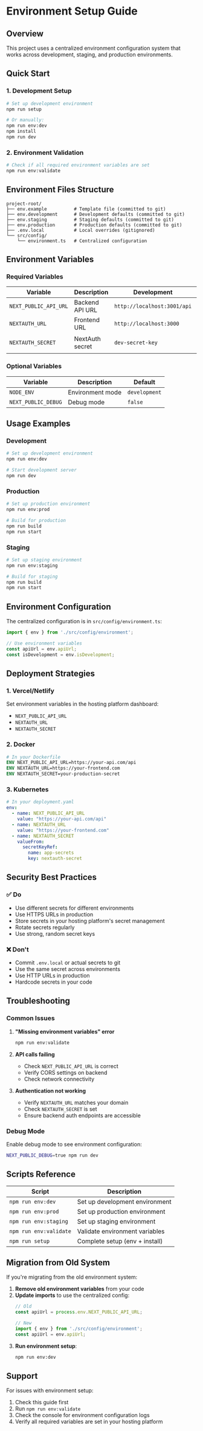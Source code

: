 # Environment Setup Guide

## Overview

This project uses a centralized environment configuration system that works across development, staging, and production environments.

## Quick Start

### 1. **Development Setup**
```bash
# Set up development environment
npm run setup

# Or manually:
npm run env:dev
npm install
npm run dev
```

### 2. **Environment Validation**
```bash
# Check if all required environment variables are set
npm run env:validate
```

## Environment Files Structure

```
project-root/
├── env.example          # Template file (committed to git)
├── env.development      # Development defaults (committed to git)
├── env.staging          # Staging defaults (committed to git)
├── env.production       # Production defaults (committed to git)
├── .env.local           # Local overrides (gitignored)
└── src/config/
    └── environment.ts   # Centralized configuration
```

## Environment Variables

### Required Variables

| Variable | Description | Development | Production |
|----------|-------------|-------------|------------|
| `NEXT_PUBLIC_API_URL` | Backend API URL | `http://localhost:3001/api` | `https://your-api.com/api` |
| `NEXTAUTH_URL` | Frontend URL | `http://localhost:3000` | `https://your-frontend.com` |
| `NEXTAUTH_SECRET` | NextAuth secret | `dev-secret-key` | `your-production-secret` |

### Optional Variables

| Variable | Description | Default |
|----------|-------------|---------|
| `NODE_ENV` | Environment mode | `development` |
| `NEXT_PUBLIC_DEBUG` | Debug mode | `false` |

## Usage Examples

### Development
```bash
# Set up development environment
npm run env:dev

# Start development server
npm run dev
```

### Production
```bash
# Set up production environment
npm run env:prod

# Build for production
npm run build
npm run start
```

### Staging
```bash
# Set up staging environment
npm run env:staging

# Build for staging
npm run build
npm run start
```

## Environment Configuration

The centralized configuration is in `src/config/environment.ts`:

```typescript
import { env } from './src/config/environment';

// Use environment variables
const apiUrl = env.apiUrl;
const isDevelopment = env.isDevelopment;
```

## Deployment Strategies

### 1. **Vercel/Netlify**
Set environment variables in the hosting platform dashboard:
- `NEXT_PUBLIC_API_URL`
- `NEXTAUTH_URL`
- `NEXTAUTH_SECRET`

### 2. **Docker**
```dockerfile
# In your Dockerfile
ENV NEXT_PUBLIC_API_URL=https://your-api.com/api
ENV NEXTAUTH_URL=https://your-frontend.com
ENV NEXTAUTH_SECRET=your-production-secret
```

### 3. **Kubernetes**
```yaml
# In your deployment.yaml
env:
  - name: NEXT_PUBLIC_API_URL
    value: "https://your-api.com/api"
  - name: NEXTAUTH_URL
    value: "https://your-frontend.com"
  - name: NEXTAUTH_SECRET
    valueFrom:
      secretKeyRef:
        name: app-secrets
        key: nextauth-secret
```

## Security Best Practices

### ✅ Do
- Use different secrets for different environments
- Use HTTPS URLs in production
- Store secrets in your hosting platform's secret management
- Rotate secrets regularly
- Use strong, random secret keys

### ❌ Don't
- Commit `.env.local` or actual secrets to git
- Use the same secret across environments
- Use HTTP URLs in production
- Hardcode secrets in your code

## Troubleshooting

### Common Issues

1. **"Missing environment variables" error**
   ```bash
   npm run env:validate
   ```

2. **API calls failing**
   - Check `NEXT_PUBLIC_API_URL` is correct
   - Verify CORS settings on backend
   - Check network connectivity

3. **Authentication not working**
   - Verify `NEXTAUTH_URL` matches your domain
   - Check `NEXTAUTH_SECRET` is set
   - Ensure backend auth endpoints are accessible

### Debug Mode

Enable debug mode to see environment configuration:
```bash
NEXT_PUBLIC_DEBUG=true npm run dev
```

## Scripts Reference

| Script | Description |
|--------|-------------|
| `npm run env:dev` | Set up development environment |
| `npm run env:prod` | Set up production environment |
| `npm run env:staging` | Set up staging environment |
| `npm run env:validate` | Validate environment variables |
| `npm run setup` | Complete setup (env + install) |

## Migration from Old System

If you're migrating from the old environment system:

1. **Remove old environment variables** from your code
2. **Update imports** to use the centralized config:
   ```typescript
   // Old
   const apiUrl = process.env.NEXT_PUBLIC_API_URL;
   
   // New
   import { env } from './src/config/environment';
   const apiUrl = env.apiUrl;
   ```
3. **Run environment setup**:
   ```bash
   npm run env:dev
   ```

## Support

For issues with environment setup:
1. Check this guide first
2. Run `npm run env:validate`
3. Check the console for environment configuration logs
4. Verify all required variables are set in your hosting platform
